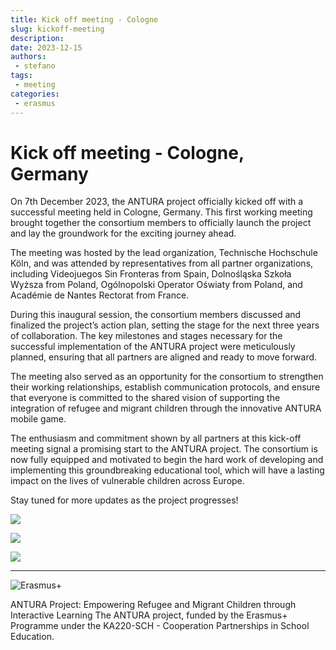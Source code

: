 ```yaml
---
title: Kick off meeting - Cologne
slug: kickoff-meeting
description: 
date: 2023-12-15
authors: 
 - stefano
tags:
 - meeting
categories:
 - erasmus
---
```


# Kick off meeting - Cologne, Germany

On 7th December 2023, the ANTURA project officially kicked off with a successful meeting held in Cologne, Germany. This first working meeting brought together the consortium members to officially launch the project and lay the groundwork for the exciting journey ahead.

The meeting was hosted by the lead organization, Technische Hochschule Köln, and was attended by representatives from all partner organizations, including Videojuegos Sin Fronteras from Spain, Dolnośląska Szkoła Wyższa from Poland, Ogólnopolski Operator Oświaty from Poland, and Académie de Nantes Rectorat from France.

During this inaugural session, the consortium members discussed and finalized the project’s action plan, setting the stage for the next three years of collaboration. The key milestones and stages necessary for the successful implementation of the ANTURA project were meticulously planned, ensuring that all partners are aligned and ready to move forward.

The meeting also served as an opportunity for the consortium to strengthen their working relationships, establish communication protocols, and ensure that everyone is committed to the shared vision of supporting the integration of refugee and migrant children through the innovative ANTURA mobile game.

The enthusiasm and commitment shown by all partners at this kick-off meeting signal a promising start to the ANTURA project. The consortium is now fully equipped and motivated to begin the hard work of developing and implementing this groundbreaking educational tool, which will have a lasting impact on the lives of vulnerable children across Europe.

Stay tuned for more updates as the project progresses!

[![](https://blogger.googleusercontent.com/img/b/R29vZ2xl/AVvXsEgi88kMTN9zhQYjnh2mADdVE7tAKOnmxzeDk0nCTGwhNwFswktBGh4Swpo2-lzMJEp94_o-EwSAYqpnX0bbGP9wDn-1NQwkWFzhIKGy9YgQUdx4jnc1Z5e3cDP42Z-EaO3KgqwGSsCbNh3o3eMJzlxg4Q0TIaxq8Y-vxY4PJWM31EfQ-sTeSVHKnc-tC9U/s320/20231207%20meeting%202124.jpg)](https://blogger.googleusercontent.com/img/b/R29vZ2xl/AVvXsEgi88kMTN9zhQYjnh2mADdVE7tAKOnmxzeDk0nCTGwhNwFswktBGh4Swpo2-lzMJEp94_o-EwSAYqpnX0bbGP9wDn-1NQwkWFzhIKGy9YgQUdx4jnc1Z5e3cDP42Z-EaO3KgqwGSsCbNh3o3eMJzlxg4Q0TIaxq8Y-vxY4PJWM31EfQ-sTeSVHKnc-tC9U/s4032/20231207%20meeting%202124.jpg)

  
[![](https://blogger.googleusercontent.com/img/b/R29vZ2xl/AVvXsEhcu2DEvI3Qn-Yj7ftps7U9pPqFCMpKK5vV65qZ8p5QrfexAkzRsxLeeWuEAuQW2k_GL19HGNNnov4DRvFGc27NJxna-dv_W2duo-nj2BbYlePxs9J3ExK2sYmdfEmaaRp_YdmT71ChkQcCXGZIZsi67QCiaCjkQrfeha-0TG7tuVO9-DIZjCrh0waqb5k/s320/IMG_9055.jpeg)](https://blogger.googleusercontent.com/img/b/R29vZ2xl/AVvXsEhcu2DEvI3Qn-Yj7ftps7U9pPqFCMpKK5vV65qZ8p5QrfexAkzRsxLeeWuEAuQW2k_GL19HGNNnov4DRvFGc27NJxna-dv_W2duo-nj2BbYlePxs9J3ExK2sYmdfEmaaRp_YdmT71ChkQcCXGZIZsi67QCiaCjkQrfeha-0TG7tuVO9-DIZjCrh0waqb5k/s4032/IMG_9055.jpeg)

[![](https://blogger.googleusercontent.com/img/b/R29vZ2xl/AVvXsEiI6D7MgdhJqZnVg7D2q0BT0cubI3aGNxZmNEsMazbzTcTVzRluXaZDoFkDyR61A-wmej7eSRItY66R1rNJonhhPQYvWMMLjsyQ9YKpoHIoU987cfL1TZ-gX56gPAH-Kv4rmOvAOABLoiXMmcNOiTTg7TO98cex-iU-ZeYbPL_C4BfKX1C59ylkEZBkUwM/s320/20231207%20meeting%202119.jpg)](https://blogger.googleusercontent.com/img/b/R29vZ2xl/AVvXsEiI6D7MgdhJqZnVg7D2q0BT0cubI3aGNxZmNEsMazbzTcTVzRluXaZDoFkDyR61A-wmej7eSRItY66R1rNJonhhPQYvWMMLjsyQ9YKpoHIoU987cfL1TZ-gX56gPAH-Kv4rmOvAOABLoiXMmcNOiTTg7TO98cex-iU-ZeYbPL_C4BfKX1C59ylkEZBkUwM/s4032/20231207%20meeting%202119.jpg)

---

![Erasmus+](../../assets/img/blog/Co-fundedbytheEU.webp)

ANTURA Project: Empowering Refugee and Migrant Children through Interactive Learning The ANTURA project, funded by the Erasmus+ Programme under the KA220-SCH - Cooperation Partnerships in School Education.
